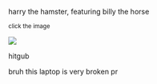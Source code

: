 harry the hamster, featuring billy the horse

<sup>click the image</sup>

[![](https://i.imgur.com/4q8ozKX.png)](https://youtu.be/QwU8j2_6IOI)

hitgub

bruh this laptop is very broken
pr
